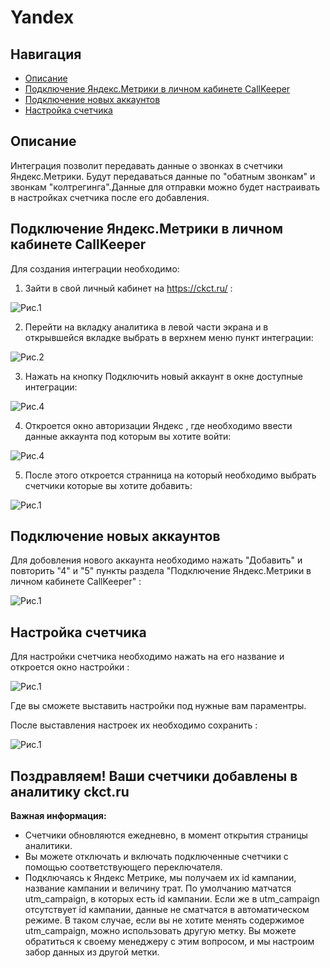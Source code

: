 # Yandex

## Навигация
* [Описание ](#Описание)
* [Подключение Яндекс.Метрики в личном кабинете CallKeeper](#Подключение-Яндекс.Метрики-в-личном-кабинете-CallKeeper)
* [Подключение новых аккаунтов ](#Подключение-новых-аккаунтов)
* [Настройка счетчика ](#Настройка-счетчика)


## Описание

Интеграция позволит передавать данные о звонках в счетчики Яндекс.Метрики. Будут передаваться данные по "обатным звонкам" и звонкам "колтрегинга".Данные для отправки можно будет настраивать в настройках счетчика после его добавления.

## Подключение Яндекс.Метрики в личном кабинете CallKeeper

Для создания интеграции необходимо:

1. Зайти в свой личный кабинет на https://ckct.ru/ :

![Рис.1](images/LK_CT_1.jpg)

2. Перейти на вкладку аналитика в левой части экрана и в открывшейся вкладке выбрать в верхнем меню пункт интеграции:

![Рис.2](images/inter_1.jpg)

3. Нажать на кнопку Подключить новый аккаунт в окне доступные интеграции:

![Рис.4](images/add_akk_1.jpg)

4. Откроется окно авторизации Яндекс , где необходимо ввести данные аккаунта под которым вы хотите войти:

![Рис.4](images/login_1.jpg)

5. После этого откроется странница на который необходимо выбрать счетчики которые вы хотите добавить: 

![Рис.1](images/shetshik.png)

## Подключение новых аккаунтов 

 Для добовления нового аккаунта необходимо нажать "Добавить" и повторить "4" и "5" пункты раздела "Подключение Яндекс.Метрики в личном кабинете CallKeeper" :

![Рис.1](images/glavnai_1.png)

## Настройка счетчика

Для настройки счетчика необходимо нажать на его название и откроется окно настройки : 

![Рис.1](images/seting.png)

Где вы сможете выставить настройки под нужные вам параментры.

После выставления настроек их необходимо сохранить :

![Рис.1](images/save.png)


## Поздравляем! Ваши счетчики добавлены в аналитику ckct.ru

**Важная информация:**

* Счетчики обновляются ежедневно, в момент открытия страницы аналитики. 
* Вы можете отключать и включать подключенные счетчики с помощью соответствующего переключателя.
* Подключаясь к Яндекс Метрике, мы получаем их id кампании, название кампании и величину трат. По умолчанию матчатся utm_campaign, в которых есть id кампании.
Если же в utm_campaign отсутствует id кампании, данные не сматчатся в автоматическом режиме. В таком случае, если вы не хотите менять содержимое
utm_campaign, можно использовать другую метку. Вы можете обратиться к своему менеджеру с этим вопросом, и мы настроим забор данных из другой метки.
